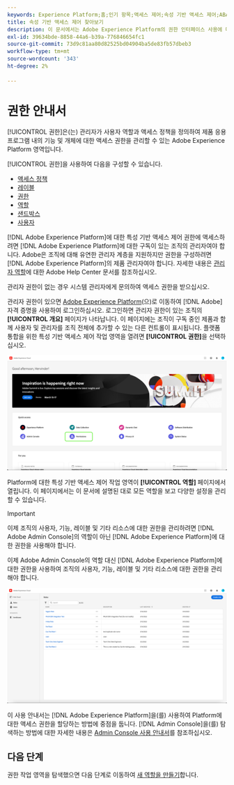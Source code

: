 ```yaml
---
keywords: Experience Platform;홈;인기 항목;액세스 제어;속성 기반 액세스 제어;ABAC
title: 속성 기반 액세스 제어 찾아보기
description: 이 문서에서는 Adobe Experience Platform의 권한 인터페이스 사용에 대한 정보를 제공합니다
exl-id: 39634bde-8858-44a6-b39a-776846654fc1
source-git-commit: 73d9c81aa80d82525bd04904ba5de83fb57dbeb3
workflow-type: tm+mt
source-wordcount: '343'
ht-degree: 2%

---
```


# 권한 안내서

[!UICONTROL 권한]은(는) 관리자가 사용자 역할과 액세스 정책을 정의하여 제품 응용 프로그램 내의 기능 및 개체에 대한 액세스 권한을 관리할 수 있는 Adobe Experience Platform 영역입니다.

[!UICONTROL 권한]을 사용하여 다음을 구성할 수 있습니다.

* [액세스 정책](./policies.md)
* [레이블](./labels.md)
* [권한](./permissions.md)
* [역할](./roles.md)
* [샌드박스](./sandboxes.md)
* [사용자](./users.md)

[!DNL Adobe Experience Platform]에 대한 특성 기반 액세스 제어 권한에 액세스하려면 [!DNL Adobe Experience Platform]에 대한 구독이 있는 조직의 관리자여야 합니다. Adobe은 조직에 대해 유연한 관리자 계층을 지원하지만 권한을 구성하려면 [!DNL Adobe Experience Platform]의 제품 관리자여야 합니다. 자세한 내용은 [관리자 역할](https://helpx.adobe.com/enterprise/using/admin-roles.html)에 대한 Adobe Help Center 문서를 참조하십시오.

관리자 권한이 없는 경우 시스템 관리자에게 문의하여 액세스 권한을 받으십시오.

관리자 권한이 있으면 [Adobe Experience Platform](https://experience.adobe.com/)(으)로 이동하여 [!DNL Adobe] 자격 증명을 사용하여 로그인하십시오. 로그인하면 관리자 권한이 있는 조직의 **[!UICONTROL 개요]** 페이지가 나타납니다. 이 페이지에는 조직이 구독 중인 제품과 함께 사용자 및 관리자를 조직 전체에 추가할 수 있는 다른 컨트롤이 표시됩니다. 플랫폼 통합을 위한 특성 기반 액세스 제어 작업 영역을 열려면 **[!UICONTROL 권한]**&#x200B;을 선택하십시오.

![flac-select-product](../../images/flac-ui/flac-select-product.png)

Platform에 대한 특성 기반 액세스 제어 작업 영역이 **[!UICONTROL 역할]** 페이지에서 열립니다. 이 페이지에서는 이 문서에 설명된 대로 모든 역할을 보고 다양한 설정을 관리할 수 있습니다.

>[!IMPORTANT]
>
>이제 조직의 사용자, 기능, 레이블 및 기타 리소스에 대한 권한을 관리하려면 [!DNL Adobe Admin Console]의 역할이 아닌 [!DNL Adobe Experience Platform]에 대한 권한을 사용해야 합니다.

이제 Adobe Admin Console의 역할 대신 [!DNL Adobe Experience Platform]에 대한 권한을 사용하여 조직의 사용자, 기능, 레이블 및 기타 리소스에 대한 권한을 관리해야 합니다.

![flac-select-roles](../../images/flac-ui/flac-select-roles.png)

이 사용 안내서는 [!DNL Adobe Experience Platform]을(를) 사용하여 Platform에 대한 액세스 권한을 할당하는 방법에 중점을 둡니다. [!DNL Admin Console]을(를) 탐색하는 방법에 대한 자세한 내용은 [Admin Console 사용 안내서](https://helpx.adobe.com/enterprise/using/admin-console.html)를 참조하십시오.

## 다음 단계

권한 작업 영역을 탐색했으면 다음 단계로 이동하여 [새 역할을 만들기](roles.md)합니다.
